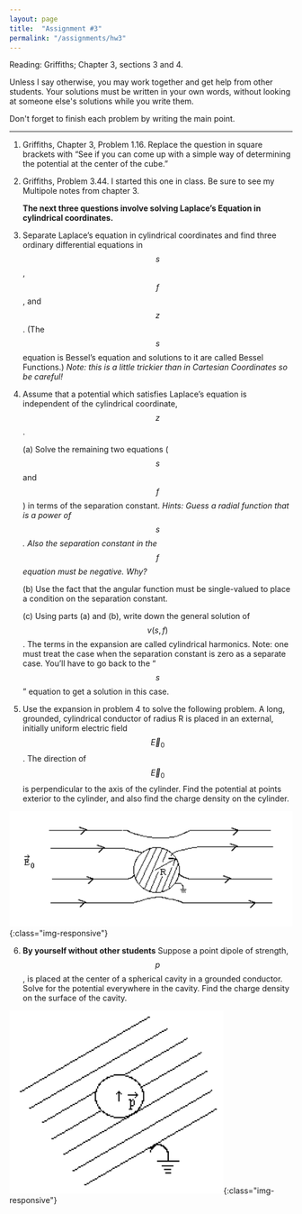 ```yaml
---
layout: page
title:  "Assignment #3"
permalink: "/assignments/hw3"
---
```


Reading: Griffiths; Chapter 3, sections 3 and 4.

Unless I say otherwise, you may work together and get help from other students. Your solutions must be written in your own words, without looking at someone else's solutions while
you write them.

Don't forget to finish each problem by writing the main point.

______________________________________________________________________________

1.   Griffiths, Chapter 3, Problem 1.16. Replace the question in square brackets with “See if you can come up with a simple way of determining the potential at the center of the cube.”

2.   Griffiths, Problem 3.44.  I started this one in class.  Be sure to see my Multipole notes from chapter 3.

     **The next three questions involve solving Laplace’s Equation in cylindrical coordinates.**

3.   Separate Laplace’s equation in cylindrical coordinates and find three ordinary 
differential equations in $$s$$, $$f$$, and $$z$$. (The $$s$$ equation is Bessel’s 
equation and 
solutions to it are called Bessel Functions.) *Note: this is a little trickier 
than in Cartesian Coordinates so be careful!*

4.   Assume that a potential which satisfies Laplace’s equation is independent of the cylindrical coordinate, $$z$$.

     (a) Solve the remaining two equations ($$s$$ and $$f$$) in terms of the separation constant. 
     *Hints: Guess a radial function that is a power of $$s$$. Also the separation constant in the $$f$$ equation must be negative. Why?*

     (b) Use the fact that the angular function must be single-valued to place a condition on the
separation constant.

     (c) Using parts (a) and (b), write down the general solution of $$v(s, f)$$. The terms in the expansion
are called cylindrical harmonics. Note: one must treat the case when the separation
constant is zero as a separate case. You’ll have to go back to the “$$s$$” equation to get a
solution in this case.

5.    Use the expansion in problem 4 to solve the following problem. A long, 
grounded, cylindrical conductor of radius R is placed in an external, initially 
uniform electric field $$\vec{E}_0$$. The direction of  $$\vec{E}_0$$
is perpendicular to the axis of the cylinder. Find the potential at points exterior to the
cylinder, and also find the charge density on the cylinder.

![Cylindrical Conductor in Uniform E-field](HW3Prob6.png){:class="img-responsive"}

6.    **By yourself without other students** Suppose a point dipole of strength, $$p$$, 
is placed at the center of a spherical cavity in a grounded conductor.
Solve for the potential everywhere in the cavity. Find
the charge density on the surface of the cavity.

![Dipole in a Spherical Cavity](HW3Prob7.png){:class="img-responsive"}
